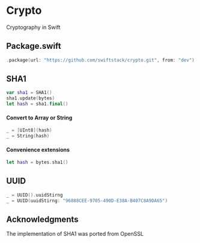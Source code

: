 # Crypto

Cryptography in Swift

## Package.swift

```swift
.package(url: "https://github.com/swiftstack/crypto.git", from: "dev")
```

## SHA1

```swift
var sha1 = SHA1()
sha1.update(bytes)
let hash = sha1.final()
```

#### Convert to Array or String
```swift
_ = [UInt8](hash)
_ = String(hash)
```

#### Convenience extensions
```swift
let hash = bytes.sha1()
```

## UUID

```swift
_ = UUID().uuidStirng
_ = UUID(uuidStirng: "96888CEE-9705-490D-E38A-B407C8A9DA65")
```

## Acknowledgments

The implementation of SHA1 was ported from OpenSSL
